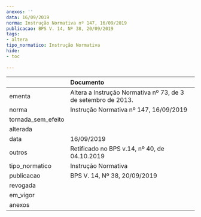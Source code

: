 ```yaml
---
anexos: ''
data: 16/09/2019
norma: Instrução Normativa nº 147, 16/09/2019
publicacao: BPS V. 14, Nº 38, 20/09/2019
tags:
- altera
tipo_normatico: Instrução Normativa
hide: 
- toc 
 
---
```


|                    | Documento                                                     |
|:-------------------|:--------------------------------------------------------------|
| ementa             | Altera a Instrução Normativa nº 73, de 3 de setembro de 2013. |
| norma              | Instrução Normativa nº 147, 16/09/2019                        |
| tornada_sem_efeito |                                                               |
| alterada           |                                                               |
| data               | 16/09/2019                                                    |
| outros             | Retificado no BPS v.14, nº 40, de 04.10.2019                  |
| tipo_normatico     | Instrução Normativa                                           |
| publicacao         | BPS V. 14, Nº 38, 20/09/2019                                  |
| revogada           |                                                               |
| em_vigor           |                                                               |
| anexos             |                                                               |